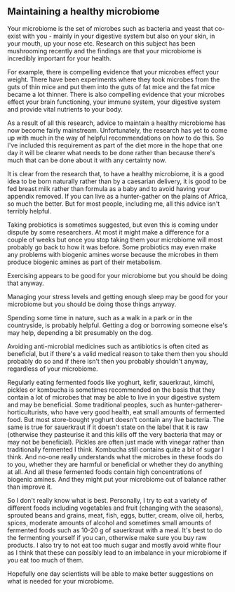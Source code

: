 <a name="microbiome"></a>
## Maintaining a healthy microbiome

Your microbiome is the set of microbes such as bacteria and yeast that co-exist with you - mainly in your digestive system but also on your skin, in your mouth, up your nose etc. Research on this subject has been mushrooming recently and the findings are that your microbiome is incredibly important for your health.

For example, there is compelling evidence that your microbes effect your weight. There have been experiments where they took microbes from the guts of thin mice and put them into the guts of fat mice and the fat mice became a lot thinner. There is also compelling evidence that your microbes effect your brain functioning, your immune system, your digestive system and provide vital nutrients to your body.

As a result of all this research, advice to maintain a healthy microbiome has now become fairly mainstream. Unfortunately, the research has yet to come up with much in the way of helpful recommendations on how to do this. So I've included this requirement as part of the diet more in the hope that one day it will be clearer what needs to be done rather than because there's much that can be done about it with any certainty now.

It is clear from the research that, to have a healthy microbiome, it is a good idea to be born naturally rather than by a caesarian delivery, it is good to be fed breast milk rather than formula as a baby and to avoid having your appendix removed. If you can live as a hunter-gather on the plains of Africa, so much the better. But for most people, including me, all this advice isn't terribly helpful. 

Taking probiotics is sometimes suggested, but even this is coming under dispute by some researchers. At most it might make a difference for a couple of weeks but once you stop taking them your microbiome will most probably go back to how it was before. Some probiotics may even make any problems with biogenic amines worse because the microbes in them produce biogenic amines as part of their metabolism.

Exercising appears to be good for your microbiome but you should be doing that anyway.

Managing your stress levels and getting enough sleep may be good for your microbiome but you should be doing those things anyway.

Spending some time in nature, such as a walk in a park or in the countryside, is probably helpful. Getting a dog or borrowing someone else's may help, depending a bit presumably on the dog.

Avoiding anti-microbial medicines such as antibiotics is often cited as beneficial, but if there's a valid medical reason to take them then you should probably do so and if there isn't then you probably shouldn't anyway, regardless of your microbiome.

Regularly eating fermented foods like yoghurt, kefir, sauerkraut, kimchi, pickles or kombucha is sometimes recommended on the basis that they contain a lot of microbes that may be able to live in your digestive system and may be beneficial. Some traditional peoples, such as hunter-gatherer-horticulturists, who have very good health, eat small amounts of fermented food. But most store-bought yoghurt doesn't contain any live bacteria. The same is true for sauerkraut if it doesn't state on the label that it is raw (otherwise they pasteurise it and this kills off the very bacteria that may or may not be beneficial). Pickles are often just made with vinegar rather than traditionally fermented I think. Kombucha still contains quite a bit of sugar I think. And no-one really understands what the microbes in these foods do to you, whether they are harmful or beneficial or whether they do anything at all. 
And all these fermented foods contain high concentrations of biogenic amines. And they might put your microbiome out of balance rather than improve it. 

So I don't really know what is best. Personally, I try to eat a variety of different foods including vegetables and fruit (changing with the seasons), sprouted beans and grains, meat, fish, eggs, butter, cream, olive oil, herbs, spices, moderate amounts of alcohol and sometimes small amounts of fermented foods such as 10-20 g of sauerkraut with a meal. It's best to do the fermenting yourself if you can, otherwise make sure you buy raw products. I also try to not eat too much sugar and mostly avoid white flour as I think that these can possibly lead to an imbalance in your microbiome if you eat too much of them.

Hopefully one day scientists will be able to make better suggestions on what is needed for your microbiome.